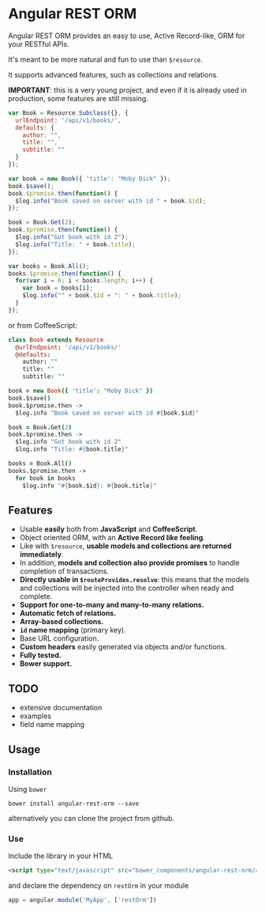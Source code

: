 Angular REST ORM
================

Angular REST ORM provides an easy to use, Active Record-like, ORM for your RESTful APIs.

It's meant to be more natural and fun to use than `$resource`.

It supports advanced features, such as collections and relations.

**IMPORTANT**: this is a very young project, and even if it is already used in production, some features are still missing.

```javascript
var Book = Resource.Subclass({}, {
  urlEndpoint: '/api/v1/books/',
  defaults: {
    author: "",
    title: "",
    subtitle: ""
  }
});

var book = new Book({ 'title': "Moby Dick" });
book.$save();
book.$promise.then(function() {
  $log.info("Book saved on server with id " + book.$id);
});

book = Book.Get(2);
book.$promise.then(function() {
  $log.info("Got book with id 2");
  $log.info("Title: " + book.title);
});

var books = Book.All();
books.$promise.then(function() {
  for(var i = 0; i < books.length; i++) {
    var book = books[i];
    $log.info("" + book.$id + ": " + book.title);
  }
});
```

or from CoffeeScript:

```coffeescript
class Book extends Resource
  @urlEndpoint: '/api/v1/books/'
  @defaults:
    author: ""
    title: ""
    subtitle: ""

book = new Book({ 'title': "Moby Dick" })
book.$save()
book.$promise.then ->
  $log.info "Book saved on server with id #{book.$id}"

book = Book.Get(2)
book.$promise.then ->
  $log.info "Got book with id 2"
  $log.info "Title: #{book.title}"

books = Book.All()
books.$promise.then ->
  for book in books
    $log.info "#{book.$id}: #{book.title}"
```

## Features

* Usable **easily** both from **JavaScript** and **CoffeeScript**.
* Object oriented ORM, with an **Active Record like feeling**.
* Like with `$resource`, **usable models and collections are returned immediately**.
* In addition, **models and collection also provide promises** to handle completion of transactions.
* **Directly usable in `$routeProvides.resolve`**: this means that the models and collections will be injected into the controller when ready and complete.
* **Support for one-to-many and many-to-many relations.**
* **Automatic fetch of relations.**
* **Array-based collections.**
* **`id` name mapping** (primary key).
* Base URL configuration.
* **Custom headers** easily generated via objects and/or functions.
* **Fully tested.**
* **Bower support.**

## TODO

* extensive documentation
* examples
* field name mapping

## Usage

### Installation

Using `bower`

```
bower install angular-rest-orm --save
```

alternatively you can clone the project from github.

### Use

Include the library in your HTML

```html
<script type="text/javascript" src="bower_components/angular-rest-orm/angular-rest-orm.min.js"></script>
```

and declare the dependency on `restOrm` in your module

```javascript
app = angular.module('MyApp', ['restOrm'])
```
